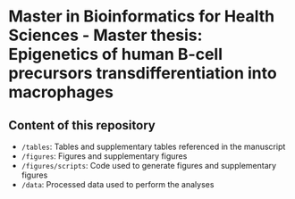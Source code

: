 # Master in Bioinformatics for Health Sciences - Master thesis: Epigenetics of human B-cell precursors transdifferentiation into macrophages
## Content of this repository
* `/tables`: Tables and supplementary tables referenced in the manuscript
* `/figures`: Figures and supplementary figures
* `/figures/scripts`: Code used to generate figures and supplementary figures
* `/data`: Processed data used to perform the analyses
